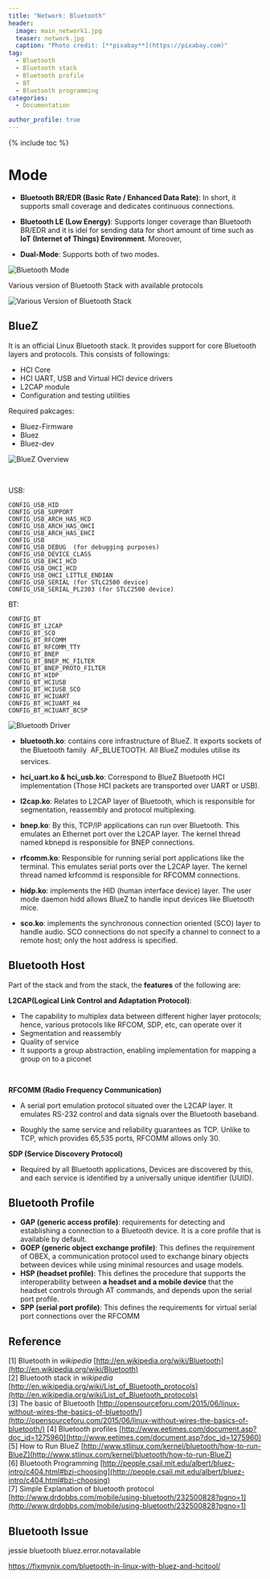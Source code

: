 ```yaml
---
title: "Network: Bluetooth"
header:
  image: main_network1.jpg
  teaser: network.jpg
  caption: "Photo credit: [**pixabay**](https://pixabay.com)"
tag: 
  - Bluetooth
  - Bluetooth stack
  - Bluetooth profile
  - BT
  - Bluetooth programming
categories: 
  - Documentation

author_profile: true
---
```


{% include toc %}

# Mode

- **Bluetooth BR/EDR (Basic Rate / Enhanced Data Rate)**: In short, it supports small coverage and dedicates continuous connections.  

- **Bluetooth LE (Low Energy)**: Supports longer coverage than Bluetooth BR/EDR and it is idel for sending data for short amount of time such as **IoT (Internet of Things) Environment**. Moreover,     

- **Dual-Mode**: Supports both of two modes.

![Bluetooth Mode](/images/bluetooth/bluetooth1.png)


Various version of Bluetooth Stack with available protocols

![Various Version of Bluetooth Stack](/images/bluetooth/various_bt_stack.jpg)


## BlueZ

It is an official Linux Bluetooth stack. It provides support for core Bluetooth layers and protocols. This consists of followings:

- HCI Core
- HCI UART, USB and Virtual HCI device drivers
- L2CAP module
- Configuration and testing utilities

Required pakcages:

- Bluez-Firmware 
- Bluez
- Bluez-dev



![BlueZ Overview](/images/bluetooth/BlueZ.png)

<br>

USB:
	
	CONFIG_USB_HID 
	CONFIG_USB_SUPPORT 
	CONFIG_USB_ARCH_HAS_HCD 
	CONFIG_USB_ARCH_HAS_OHCI 
	CONFIG_USB_ARCH_HAS_EHCI 
	CONFIG_USB 
	CONFIG_USB_DEBUG  (for debugging purposes) 
	CONFIG_USB_DEVICE_CLASS 
	CONFIG_USB_EHCI_HCD 
	CONFIG_USB_OHCI_HCD 
	CONFIG_USB_OHCI_LITTLE_ENDIAN 
	CONFIG_USB_SERIAL (for STLC2500 device) 
	CONFIG_USB_SERIAL_PL2303 (for STLC2500 device)

BT:

	CONFIG_BT 
 	CONFIG_BT_L2CAP 
 	CONFIG_BT_SCO 
 	CONFIG_BT_RFCOMM 
 	CONFIG_BT_RFCOMM_TTY 
 	CONFIG_BT_BNEP 
 	CONFIG_BT_BNEP_MC_FILTER 
 	CONFIG_BT_BNEP_PROTO_FILTER 
 	CONFIG_BT_HIDP 
 	CONFIG_BT_HCIUSB 
 	CONFIG_BT_HCIUSB_SCO 
 	CONFIG_BT_HCIUART 
 	CONFIG_BT_HCIUART_H4
 	CONFIG_BT_HCIUART_BCSP 

![Bluetooth Driver](/images/bluetooth/bt_driver.jpg)

- **bluetooth.ko**: contains core infrastructure of BlueZ. It exports sockets of the Bluetooth family  AF_BLUETOOTH. All BlueZ modules utilise its services.

- **hci_uart.ko & hci_usb.ko**: Correspond to BlueZ Bluetooth HCI implementation (Those HCI packets are transported over UART or USB).

- **l2cap.ko**: Relates to L2CAP layer of Bluetooth, which is responsible for segmentation, reassembly and protocol multiplexing.

- **bnep.ko**: By this, TCP/IP applications can run over Bluetooth. This emulates an Ethernet port over the L2CAP layer. The kernel thread named kbnepd is responsible for BNEP connections.

- **rfcomm.ko**: Responsible for running serial port applications like the terminal. This emulates serial ports over the L2CAP layer. The kernel thread named krfcommd is responsible for RFCOMM connections.

- **hidp.ko**: implements the HID (human interface device) layer. The user mode daemon hidd allows BlueZ to handle input devices like Bluetooth mice.

- **sco.ko**: implements the synchronous connection oriented (SCO) layer to handle audio. SCO connections do not specify a channel to connect to a remote host; only the host address is specified.

## Bluetooth Host

Part of the stack and from the stack, the **features** of the following are:

**L2CAP(Logical Link Control and Adaptation Protocol)**:

- The capability to multiplex data between different higher layer protocols; hence, various protocols like RFCOM, SDP, etc, can operate over it
- Segmentation and reassembly
- Quality of service
- It supports a group abstraction, enabling implementation for mapping a group on to a piconet

<br>

**RFCOMM (Radio Frequency Communication)**

- A serial port emulation protocol situated over the L2CAP layer. It emulates RS-232 control and data signals over the Bluetooth baseband.

- Roughly the same service and reliability guarantees as TCP. Unlike to TCP, which provides 65,535 ports, RFCOMM allows only 30.

**SDP (Service Discovery Protocol)**

- Required by all Bluetooth applications, Devices are discovered by this, and each service is identified by a universally unique identifier (UUID).

## Bluetooth Profile

- **GAP (generic access profile)**: requirements for detecting and establishing a connection to a Bluetooth device. It is a core profile that is available by default.
- **GOEP (generic object exchange profile)**: This defines the requirement of OBEX, a communication protocol used to exchange binary objects between devices while using minimal resources and usage models.
- **HSP (headset profile)**: This defines the procedure that supports the interoperability between **a headset and a mobile device** that the headset controls through AT commands, and depends upon the serial port profile.
- **SPP (serial port profile)**: This defines the requirements for virtual serial port connections over the RFCOMM

## Reference
[1] Bluetooth in *wikipedia* [http://en.wikipedia.org/wiki/Bluetooth](http://en.wikipedia.org/wiki/Bluetooth)<br>
[2] Bluetooth stack in *wikipedia* [http://en.wikipedia.org/wiki/List_of_Bluetooth_protocols](http://en.wikipedia.org/wiki/List_of_Bluetooth_protocols)<br>
[3] The basic of Bluetooth [http://opensourceforu.com/2015/06/linux-without-wires-the-basics-of-bluetooth/](http://opensourceforu.com/2015/06/linux-without-wires-the-basics-of-bluetooth/)
[4] Bluetooth profiles [http://www.eetimes.com/document.asp?doc_id=1275960](http://www.eetimes.com/document.asp?doc_id=1275960)
[5] How to Run BlueZ [http://www.stlinux.com/kernel/bluetooth/how-to-run-BlueZ](http://www.stlinux.com/kernel/bluetooth/how-to-run-BlueZ)<br>
[6] Bluetooth Programming [http://people.csail.mit.edu/albert/bluez-intro/c404.html#bzi-choosing](http://people.csail.mit.edu/albert/bluez-intro/c404.html#bzi-choosing)<br>
[7] Simple Explanation of bluetooth protocol [http://www.drdobbs.com/mobile/using-bluetooth/232500828?pgno=1](http://www.drdobbs.com/mobile/using-bluetooth/232500828?pgno=1)<br>



## Bluetooth Issue
jessie bluetooth bluez.error.notavailable

https://fixmynix.com/bluetooth-in-linux-with-bluez-and-hcitool/